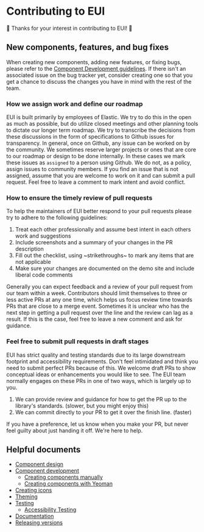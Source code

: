 # Contributing to EUI

🙌 Thanks for your interest in contributing to EUI! 🙌

## New components, features, and bug fixes

When creating new components, adding new features, or fixing bugs, please refer to the [Component Development guidelines](wiki/component-development.md). If there isn't an associated issue on the bug tracker yet, consider creating one so that you get a chance to discuss the changes you have in mind with the rest of the team.

### How we assign work and define our roadmap

EUI is built primarily by employees of Elastic. We try to do this in the open as much as possible, but do utilize closed meetings and other planning tools to dictate our longer term roadmap. We try to transcribe the decisions from these discussions in the form of specifications to Github issues for transparency. In general, once on Github, any issue can be worked on by the community. We sometimes reserve larger projects or ones that are core to our roadmap or design to be done internally. In these cases we mark these issues as `assigned` to a person using Github. We do not, as a policy, assign issues to community members. If you find an issue that is not assigned, assume that you are welcome to work on it and can submit a pull request. Feel free to leave a comment to mark intent and avoid conflict.

### How to ensure the timely review of pull requests

To help the maintainers of EUI better respond to your pull requests please try to adhere to the following guidelines:

1. Treat each other professionally and assume best intent in each others work and suggestions
2. Include screenshots and a summary of your changes in the PR description
3. Fill out the checklist, using ~strikethroughs~ to mark any items that are not applicable
4. Make sure your changes are documented on the demo site and include liberal code comments

Generally you can expect feedback and a review of your pull request from our team within a week. Contributors should limit themselves to three or less active PRs at any one time, which helps us focus review time towards PRs that are close to a merge event. Sometimes it is unclear who has the next step in getting a pull request over the line and the review can lag as a result. If this is the case, feel free to leave a new comment and ask for guidance.

### Feel free to submit pull requests in draft stages

EUI has strict quality and testing standards due to its large downstream footprint and accessibility requirements. Don't feel intimidated and think you need to submit perfect PRs because of this. We welcome draft PRs to show conceptual ideas or enhancements you would like to see. The EUI team normally engages on these PRs in one of two ways, which is largely up to you.

1. We can provide review and guidance for how to get the PR up to the library's standards. (slower, but you might enjoy this)
2. We can commit directly to your PR to get it over the finish line. (faster)

If you have a preference, let us know when you make your PR, but never feel guilty about just handing it off. We're here to help.

## Helpful documents

* [Component design](wiki/component-design.md)
* [Component development](wiki/component-development.md)
  * [Creating components manually](wiki/creating-components-manually.md)
  * [Creating components with Yeoman](wiki/creating-components-yeoman.md)
* [Creating icons](wiki/creating-icons.md)
* [Theming](wiki/theming.md)
* [Testing](wiki/testing.md)
  * [Accessibility Testing](wiki/automated-accessibility-testing.md)
* [Documentation](wiki/documentation-guidelines.md)
* [Releasing versions](wiki/releasing-versions.md)
